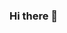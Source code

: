 ### Hi there 👋

<!--
**IYashCanCode/IYashCanCode** is a ✨ _special_ ✨ repository because its `README.md` (this file) appears on your GitHub profile.

Here are some ideas to get you started:

- 🔭 I’m currently working on Skill building, Learning new things related to data
- 🌱 I’m currently learning Data Science and Machine Learning
- 👯 I’m looking to collaborate on working on datasets applying desired ML algorithms that help to predict the desired output
- 🤔 I’m looking for help with ...
- 💬 Ask me about 
- 📫 How to reach me: Mail : yashkumar4310@gmail.com LinkedIN : https://www.linkedin.com/in/yash-kumar-6a57761a0/
- 😄 Pronouns: Sigma Male 😎🚩
- ⚡ Fun fact: Fun fact is just stress less 
-->
